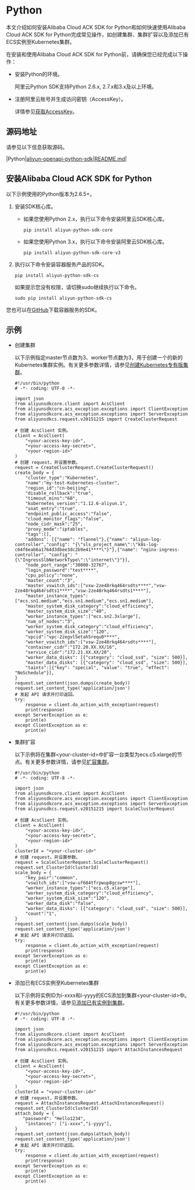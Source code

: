 # Python

本文介绍如何安装Alibaba Cloud ACK SDK for Python和如何快速使用Alibaba Cloud ACK SDK for Python完成常见操作，如创建集群、集群扩容以及添加已有ECS实例至Kubernetes集群。

在安装和使用Alibaba Cloud ACK SDK for Python前，请确保您已经完成以下操作：

-   安装Python的环境。

    阿里云Python SDK支持Python 2.6.x, 2.7.x和3.x及以上环境。

-   注册阿里云账号并生成访问密钥（AccessKey）。

    详情参见[获取AccessKey]()。


## 源码地址

请参见以下信息获取源码。

|Python|[aliyun-openapi-python-sdk](https://github.com/aliyun/aliyun-openapi-python-sdk)|[README.md](https://github.com/aliyun/aliyun-openapi-python-sdk/blob/master/README.md)|

## 安装Alibaba Cloud ACK SDK for Python

以下示例使用的Python版本为2.6.5+。

1.  安装SDK核心库。

    -   如果您使用Python 2.x，执行以下命令安装阿里云SDK核心库。

        ```
        pip install aliyun-python-sdk-core
        ```

    -   如果您使用Python 3.x，执行以下命令安装阿里云SDK核心库。

        ```
        pip install aliyun-python-sdk-core-v3
        ```

2.  执行以下命令安装容器服务产品的SDK。

    ```
    pip install aliyun-python-sdk-cs
    ```

    如果提示您没有权限，请切换sudo继续执行以下命令。

    ```
    sudo pip install aliyun-python-sdk-cs
    ```


您也可以在[GitHub](https://github.com/aliyun/aliyun-openapi-python-sdk)下载容器服务的SDK。

## 示例

-   创建集群

    以下示例指定master节点数为3、worker节点数为3，用于创建一个的新的Kubernetes集群实例。有关更多参数详情，请参见[创建Kubernetes专有版集群](/cn.zh-CN/API参考/集群/创建集群/创建Kubernetes专有版集群.md)。

    ```
    #!/usr/bin/python
    # -*- coding: UTF-8 -*-
    
    import json
    from aliyunsdkcore.client import AcsClient
    from aliyunsdkcore.acs_exception.exceptions import ClientException
    from aliyunsdkcore.acs_exception.exceptions import ServerException
    from aliyunsdkcs.request.v20151215 import CreateClusterRequest
    
    # 创建 AcsClient 实例。
    client = AcsClient(
        "<your-access-key-id>",
        "<your-access-key-secret>",
        "<your-region-id>"
    )
    # 创建 request，并设置参数。
    request = CreateClusterRequest.CreateClusterRequest()
    create_body = {
        "cluster_type":"Kubernetes",
        "name":"my-test-Kubernetes-cluster",
        "region_id":"cn-beijing",
        "disable_rollback":"true",
        "timeout_mins":"60",
        "kubernetes_version":"1.12.6-aliyun.1",
        "snat_entry":"true",
        "endpoint_public_access":"false",
        "cloud_monitor_flags":"false",
        "node_cidr_mask":"25",
        "proxy_mode":"iptables",
        "tags":[],
        "addons": [{"name": "flannel"},{"name": "aliyun-log-controller","config": "{\"sls_project_name\":\"k8s-log-c64f6eab6a1764d3dbee3dc2b9e41****\"}"},{"name": "nginx-ingress-controller", "config": "{\"IngressSlbNetworkType\":\"internet\"}"}],
        "node_port_range":"30000-32767",
        "login_password":"test****",
        "cpu_policy":"none",
        "master_count":"3",
        "master_vswitch_ids":["vsw-2ze48rkq464rsdts****","vsw-2ze48rkq464rsdts1****","vsw-2ze48rkq464rsdts1****"],
        "master_instance_types":["ecs.sn1.medium","ecs.sn1.medium","ecs.sn1.medium"],
        "master_system_disk_category":"cloud_efficiency",
        "master_system_disk_size":"40",
        "worker_instance_types":["ecs.sn2.3xlarge"],
        "num_of_nodes":"3",
        "worker_system_disk_category":"cloud_efficiency",
        "worker_system_disk_size":"120",
        "vpcid":"vpc-2zegvl5etah5requ0****",
        "worker_vswitch_ids":["vsw-2ze48rkq464rsdts****"],
        "container_cidr":"172.20.XX.XX/16",
        "service_cidr":"172.21.XX.XX/20",
        "worker_data_disks": [{"category": "cloud_ssd", "size": 500}],
        "master_data_disks": [{"category": "cloud_ssd", "size": 500}],
        "taints":[{"key": "special", "value": "true", "effect": "NoSchedule"}],
    }
    request.set_content(json.dumps(create_body))
    request.set_content_type('application/json')
    # 发起 API 请求并打印返回。
    try:
        response = client.do_action_with_exception(request)
        print(response)
    except ServerException as e:
        print(e)
    except ClientException as e:
        print(e)
    ```

-   集群扩容

    以下示例将在集群<your-cluster-id\>中扩容一台类型为ecs.c5.xlarge的节点。有关更多参数详情，请参见[扩容集群](/cn.zh-CN/API参考/集群/扩容集群/扩容集群.md)。

    ```
    #!/usr/bin/python
    # -*- coding: UTF-8 -*-
    
    import json
    from aliyunsdkcore.client import AcsClient
    from aliyunsdkcore.acs_exception.exceptions import ClientException
    from aliyunsdkcore.acs_exception.exceptions import ServerException
    from aliyunsdkcs.request.v20151215 import ScaleClusterRequest
    
    # 创建 AcsClient 实例。
    client = AcsClient(
        "<your-access-key-id>",
        "<your-access-key-secret>",
        "<your-region-id>"
    )
    clusterId = "<your-cluster-id>"
    # 创建 request，并设置参数。
    request = ScaleClusterRequest.ScaleClusterRequest()
    request.set_ClusterId(clusterId)
    scale_body = {
        "key_pair":"common",
        "vswitch_ids":["vsw-uf684tfrpwup8gcsw****"],
        "worker_instance_types":["ecs.c5.xlarge"],
        "worker_system_disk_category":"cloud_efficiency",
        "worker_system_disk_size":"120",
        "worker_data_disk":"false",
        "worker_data_disks": [{"category": "cloud_ssd", "size": 500}],
        "count":"1",
    }
    request.set_content(json.dumps(scale_body))
    request.set_content_type('application/json')
    # 发起 API 请求并打印返回。
    try:
        response = client.do_action_with_exception(request)
        print(response)
    except ServerException as e:
        print(e)
    except ClientException as e:
        print(e)
    ```

-   添加已有ECS实例至Kubernetes集群

    以下示例将实例ID为i-xxxx和i-yyyy的ECS添加到集群<your-cluster-id\>中。有关更多参数详情，请参见[添加已有实例到集群](/cn.zh-CN/API参考/节点/添加已有实例到集群.md)。

    ```
    #!/usr/bin/python
    # -*- coding: UTF-8 -*-
    
    import json
    from aliyunsdkcore.client import AcsClient
    from aliyunsdkcore.acs_exception.exceptions import ClientException
    from aliyunsdkcore.acs_exception.exceptions import ServerException
    from aliyunsdkcs.request.v20151215 import AttachInstancesRequest
    
    # 创建 AcsClient 实例。
    client = AcsClient(
        "<your-access-key-id>",
        "<your-access-key-secret>",
        "<your-region-id>"
    )
    clusterId = "<your-cluster-id>"
    # 创建 request，并设置参数。
    request = AttachInstancesRequest.AttachInstancesRequest()
    request.set_ClusterId(clusterId)
    attach_body = {
       "password": "Hello1234",
        "instances": ["i-xxxx","i-yyyy"],
    }
    request.set_content(json.dumps(attach_body))
    request.set_content_type('application/json')
    # 发起 API 请求并打印返回。
    try:
        response = client.do_action_with_exception(request)
        print(response)
    except ServerException as e:
        print(e)
    except ClientException as e:
        print(e)
    ```


